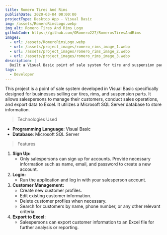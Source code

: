 ```yaml
---
title: Romero Tires And Rims
publishDate: 2020-03-04 00:00:00
projectType: Desktop App - Visual Basic
img: /assets/RomeroRimsLogo.webp
img_alt: Romero Tires And Rims Logo
githubCode: https://github.com/ORomero227/RomerosTiresAndRims
images:
  - url: /assets/RomeroRimsLogo.webp
  - url: /assets/project_images/romero_rims_image_1.webp
  - url: /assets/project_images/romero_rims_image_2.webp
  - url: /assets/project_images/romero_rims_image_3.webp
description: |
  Built a Visual Basic point of sale system for tire and suspension part businesses, handling customer management, sales, and Excel export using SQL Server.
tags:
  - Developer
---
```


This project is a point of sale system developed in Visual Basic specifically designed for businesses selling car tires, rims, and suspension parts. It allows salespersons to manage their customers, conduct sales operations, and export data to Excel. It utilizes a Microsoft SQL Server database to store information.

> Technologies Used

- **Programming Language**: Visual Basic
- **Database**: Microsoft SQL Server

> Features

1. **Sign Up:**
   - Only salespersons can sign up for accounts. Provide necessary information such as name, email, and password to create a new account.
2. **Login:**
   - Run the application and log in with your salesperson account.
3. **Customer Management:**
   - Create new customer profiles.
   - Edit existing customer information.
   - Delete customer profiles when necessary.
   - Search for customers by name, phone number, or any other relevant criteria.
4. **Export to Excel:**
   - Salespersons can export customer information to an Excel file for further analysis or reporting.
